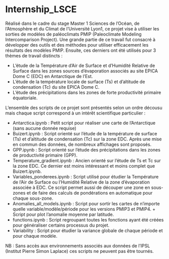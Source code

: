 # Internship_LSCE
Réalisé dans le cadre du stage Master 1 Sciences de l’Océan, de l’Atmosphère et du Climat de l’Université Lyon1, ce projet vise à utiliser les sorties de modèles de paléoclimats PMIP (Paleoclimate Modeling Intercomparison Project). Une grande partie de ce travail fut consacré à développer des outils et des méthodes pour utiliser efficacement les résultats des modèles PMIP. Ensuite, ces derniers ont été utilisés pour 3 thèmes de travail distincts :

-	L’étude de la Température d’Air de Surface et d’Humidité Relative de Surface dans les zones sources d’évaporation associés au site EPICA Dome C (EDC) en Antarctique de l’Est.
-	L’étude de la température locale de surface (Ts) et d’altitude de condensation (Tc) du site EPICA Dome C.
-	L’étude des précipitations dans les zones de forte productivité primaire équatoriale.


L’ensemble des scripts de ce projet sont présentés selon un ordre décousu mais chaque script correspond à un intérêt scientifique particulier :
	
-	Antarctica.ipynb : Petit script pour réaliser une carte de l’Antarctique (sans aucune donnée requise)
-	Buizert.ipynb : Script orienté sur l’étude de la température de surface (Ts) et d’altitude de condensation (Tc) sur la zone EDC. Après une mise en commun des données, de nombreux affichages sont proposés.
-	GPP.ipynb : Script orienté sur l’étude des précipitations dans les zones de productivité primaire (GPP).
-	Temperature_gradient.ipynb : Ancien orienté sur l’étude de Ts et Tc sur la zone EDC. Ce dernier est moins intéressant et moins complet que Buizert.ipynb.
-	Variables_ponderees.ipynb : Script utilisé pour étudier la Température de l’Air de Surface ou l’Humidité Relative de la zone d’évaporation associée à EDC. Ce script permet aussi de découper une zone en sous-zones et de faire des calculs de pondérations en automatique pour chaque sous-zone.
-	Anomalies_all_models.ipynb : Script pour sortir les cartes de n’importe quelle variable/modèle/période pour les versions PMIP3 et PMIP4. + Script pour plot l’anomalie moyenne par latitude.
-	functions.ipynb : Script regroupant toutes les fonctions ayant été créées pour généraliser certains processus du projet.
-	Variability : Script pour étudier la variance globale de chaque période et pour chaque modèle.


NB : Sans accès aux environnements associés aux données de l’IPSL (Institut Pierre Simon Laplace) ces scripts ne peuvent pas être tournés.
